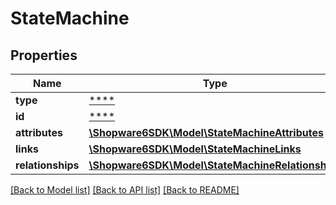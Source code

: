 # StateMachine

## Properties
Name | Type | Description | Notes
------------ | ------------- | ------------- | -------------
**type** | [****](.md) |  | [optional] 
**id** | [****](.md) |  | [optional] 
**attributes** | [**\Shopware6SDK\Model\StateMachineAttributes**](StateMachineAttributes.md) |  | [optional] 
**links** | [**\Shopware6SDK\Model\StateMachineLinks**](StateMachineLinks.md) |  | [optional] 
**relationships** | [**\Shopware6SDK\Model\StateMachineRelationships**](StateMachineRelationships.md) |  | [optional] 

[[Back to Model list]](../../README.md#documentation-for-models) [[Back to API list]](../../README.md#documentation-for-api-endpoints) [[Back to README]](../../README.md)

